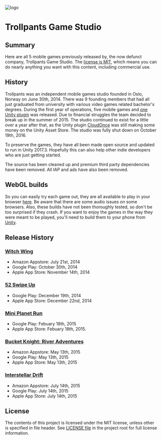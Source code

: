 ![logo](TrollpantsLogo.png)

# Trollpants Game Studio
## Summary
Here are all 5 mobile games previously released by, the now defunct company, Trollpants Game Studio. The [license is MIT](./LICENSE), which means you can do nearly anything you want with this content, including commercial use.

## History
Trollpants was an independent mobile games studio founded in Oslo, Norway on June 30th, 2014. There was 9 founding members that had all just graduated from university with various video games related bachelor's degrees. During the first year of operations, five mobile games and [one Unity plugin](https://github.com/jizc/CloudOnce) was released. Due to financial struggles the team decided to break up in the summer of 2015. The studio continued to exist for a little over a year after that, as the Unity plugin [CloudOnce](https://github.com/jizc/CloudOnce) was still making some money on the Unity Asset Store. The studio was fully shut down on October 19th, 2016.

To preserve the games, they have all been made open source and updated to run in Unity 2017.3. Hopefully this can also help other indie developers who are just getting started.

The source has been cleaned up and premium third party dependencies have been removed. All IAP and ads have also been removed.

## WebGL builds
So you can easily try each game out, they are all available to play in your browser [here](http://jizc.github.io/Trollpants). Be aware that there are some audio issues on some browsers. Also, these builds have not been thoroughly tested, so don't be too surprised if they crash. If you want to enjoy the games in the way they were meant to be played, you'll need to build them to your phone from [Unity](https://unity3d.com/).

## Release History
### [Witch Wing](WitchWing)
* Amazon Appstore: July 21st, 2014
* Google Play: October 30th, 2014
* Apple App Store: November 14th, 2014

### [52 Swipe Up](52SwipeUp)
* Google Play: December 19th, 2014
* Apple App Store: December 22nd, 2014

### [Mini Planet Run](MiniPlanetRun)
* Google Play: Febuary 18th, 2015
* Apple App Store: Febuary 18th, 2015.

### [Bucket Knight: River Adventures](BucketKnight)
* Amazon Appstore: May 13th, 2015
* Google Play: May 13th, 2015
* Apple App Store: May 13th, 2015

### [Interstellar Drift](InterstellarDrift)
* Amazon Appstore: July 14th, 2015
* Google Play: July 14th, 2015
* Apple App Store: July 14th, 2015

## License
The contents of this project is licensed under the MIT license, unless other is specified in file header. See [LICENSE file](./LICENSE) in the project root for full license information.
